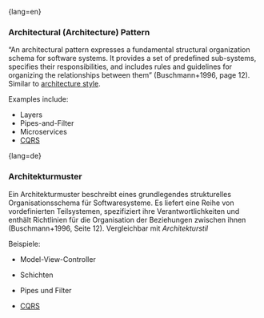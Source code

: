 {lang=en}
### Architectural (Architecture) Pattern

“An architectural pattern expresses a fundamental structural organization schema for software systems. It provides a set of predefined sub-systems, specifies their responsibilities, and includes rules and guidelines for organizing the relationships between them” (Buschmann+1996, page 12). Similar to [architecture style](#term-architecture-style).

Examples include:

* Layers
* Pipes-and-Filter
* Microservices
* [CQRS](#term-cqrs)


{lang=de}
### Architekturmuster

Ein Architekturmuster beschreibt eines grundlegendes strukturelles
Organisationsschema für Softwaresysteme. Es liefert eine Reihe von
vordefinierten Teilsystemen, spezifiziert ihre Verantwortlichkeiten
und enthält Richtlinien für die Organisation der Beziehungen zwischen
ihnen (Buschmann+1996, Seite 12). Vergleichbar mit *Architekturstil*

Beispiele:

-   Model-View-Controller

-   Schichten

-   Pipes und Filter

-   [CQRS](#term-cqrs)